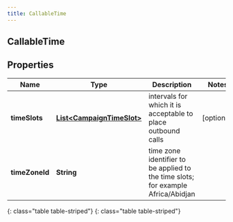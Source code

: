 ```yaml
---
title: CallableTime
---
```

## CallableTime


## Properties

| Name | Type | Description | Notes |
| ------------ | ------------- | ------------- | ------------- |
| **timeSlots** | [**List&lt;CampaignTimeSlot&gt;**](CampaignTimeSlot.html) | intervals for which it is acceptable to place outbound calls |  [optional] |
| **timeZoneId** | **String** | time zone identifier to be applied to the time slots; for example Africa/Abidjan |  |
{: class="table table-striped"}
{: class="table table-striped"}


